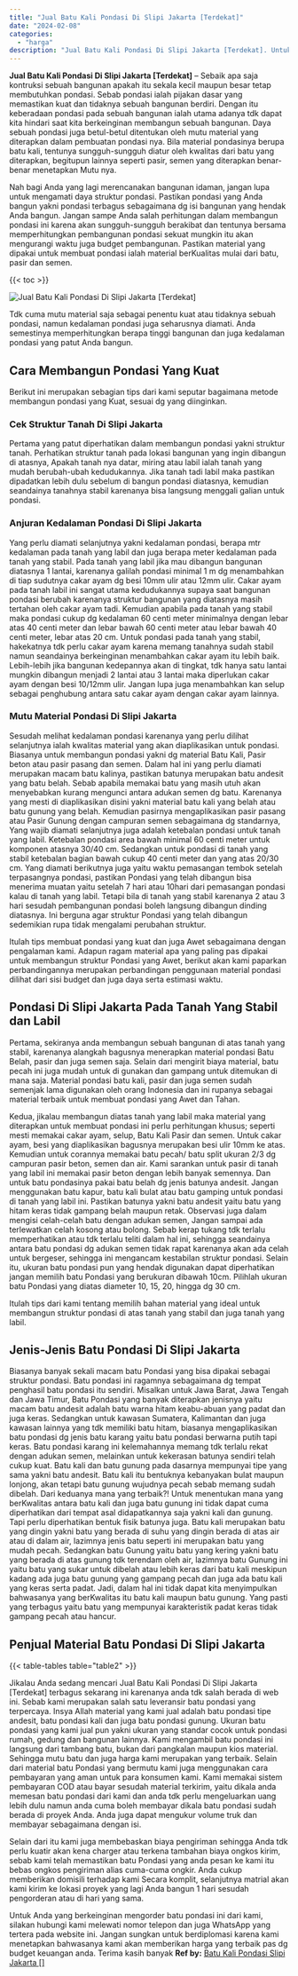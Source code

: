 ```yaml
---
title: "Jual Batu Kali Pondasi Di Slipi Jakarta [Terdekat]"
date: "2024-02-08"
categories: 
  - "harga"
description: "Jual Batu Kali Pondasi Di Slipi Jakarta [Terdekat]. Untuk Anda yang berkeinginan mengorder batu pondasi ini dari kami, silakan hubungi kami melewati nomor te..."
---
```


**Jual Batu Kali Pondasi Di Slipi Jakarta \[Terdekat\]** – Sebaik apa saja kontruksi sebuah bangunan apakah itu sekala kecil maupun besar tetap membutuhkan pondasi. Sebab pondasi ialah pijakan dasar yang memastikan kuat dan tidaknya sebuah bangunan berdiri. Dengan itu keberadaan pondasi pada sebuah bangunan ialah utama adanya tdk dapat kita hindari saat kita berkeinginan membangun sebuah bangunan. Daya sebuah pondasi juga betul-betul ditentukan oleh mutu material yang diterapkan dalam pembuatan pondasi nya. Bila material pondasinya berupa batu kali, tentunya sungguh-sungguh diatur oleh kwalitas dari batu yang diterapkan, begitupun lainnya seperti pasir, semen yang diterapkan benar-benar menetapkan Mutu nya.

Nah bagi Anda yang lagi merencanakan bangunan idaman, jangan lupa untuk mengamati daya struktur pondasi. Pastikan pondasi yang Anda bangun yakni pondasi terbagus sebagaimana dg isi bangunan yang hendak Anda bangun. Jangan sampe Anda salah perhitungan dalam membangun pondasi ini karena akan sungguh-sungguh berakibat dan tentunya bersama memperhitungkan pembangunan pondasi sekuat mungkin itu akan mengurangi waktu juga budget pembangunan. Pastikan material yang dipakai untuk membuat pondasi ialah material berKualitas mulai dari batu, pasir dan semen.

{{< toc >}}

![Jual Batu Kali Pondasi Di Slipi Jakarta [Terdekat]](/images/jual-batu-kali-32.png)

Tdk cuma mutu material saja sebagai penentu kuat atau tidaknya sebuah pondasi, namun kedalaman pondasi juga seharusnya diamati. Anda semestinya memperhitungkan berapa tinggi bangunan dan juga kedalaman pondasi yang patut Anda bangun.

## Cara Membangun Pondasi Yang Kuat

Berikut ini merupakan sebagian tips dari kami seputar bagaimana metode membangun pondasi yang Kuat, sesuai dg yang diinginkan.

### Cek Struktur Tanah Di Slipi Jakarta

Pertama yang patut diperhatikan dalam membangun pondasi yakni struktur tanah. Perhatikan struktur tanah pada lokasi bangunan yang ingin dibangun di atasnya, Apakah tanah nya datar, miring atau labil ialah tanah yang mudah berubah-ubah kedudukannya. Jika tanah tadi labil maka pastikan dipadatkan lebih dulu sebelum di bangun pondasi diatasnya, kemudian seandainya tanahnya stabil karenanya bisa langsung menggali galian untuk pondasi.

### Anjuran Kedalaman Pondasi Di Slipi Jakarta

Yang perlu diamati selanjutnya yakni kedalaman pondasi, berapa mtr kedalaman pada tanah yang labil dan juga berapa meter kedalaman pada tanah yang stabil. Pada tanah yang labil jika mau dibangun bangunan diatasnya 1 lantai, karenanya galilah pondasi minimal 1 m dg menambahkan di tiap sudutnya cakar ayam dg besi 10mm ulir atau 12mm ulir. Cakar ayam pada tanah labil ini sangat utama kedudukannya supaya saat bangunan pondasi berubah karenanya struktur bangunan yang diatasnya masih tertahan oleh cakar ayam tadi. Kemudian apabila pada tanah yang stabil maka pondasi cukup dg kedalaman 60 centi meter minimalnya dengan lebar atas 40 centi meter dan lebar bawah 60 centi meter atau lebar bawah 40 centi meter, lebar atas 20 cm. Untuk pondasi pada tanah yang stabil, hakekatnya tdk perlu cakar ayam karena memang tanahnya sudah stabil namun seandainya berkeinginan menambahkan cakar ayam itu lebih baik. Lebih-lebih jika bangunan kedepannya akan di tingkat, tdk hanya satu lantai mungkin dibangun menjadi 2 lantai atau 3 lantai maka diperlukan cakar ayam dengan besi 10/12mm ulir. Jangan lupa juga menambahkan kan selup sebagai penghubung antara satu cakar ayam dengan cakar ayam lainnya.

### Mutu Material Pondasi Di Slipi Jakarta

Sesudah melihat kedalaman pondasi karenanya yang perlu dilihat selanjutnya ialah kwalitas material yang akan diaplikasikan untuk pondasi. Biasanya untuk membangun pondasi yakni dg material Batu Kali, Pasir beton atau pasir pasang dan semen. Dalam hal ini yang perlu diamati merupakan macam batu kalinya, pastikan batunya merupakan batu andesit yang batu belah. Sebab apabila memakai batu yang masih utuh akan menyebabkan kurang mengunci antara adukan semen dg batu. Karenanya yang mesti di diaplikasikan disini yakni material batu kali yang belah atau batu gunung yang belah. Kemudian pasirnya mengaplikasikan pasir pasang atau Pasir Gunung dengan campuran semen sebagaimana dg standarnya, Yang wajib diamati selanjutnya juga adalah ketebalan pondasi untuk tanah yang labil. Ketebalan pondasi area bawah minimal 60 centi meter untuk komponen atasnya 30/40 cm. Sedangkan untuk pondasi di tanah yang stabil ketebalan bagian bawah cukup 40 centi meter dan yang atas 20/30 cm. Yang diamati berikutnya juga yaitu waktu pemasangan tembok setelah terpasangnya pondasi, pastikan Pondasi yang telah dibangun bisa menerima muatan yaitu setelah 7 hari atau 10hari dari pemasangan pondasi kalau di tanah yang labil. Tetapi bila di tanah yang stabil karenanya 2 atau 3 hari sesudah pembangunan pondasi boleh langsung dibangun dinding diatasnya. Ini berguna agar struktur Pondasi yang telah dibangun sedemikian rupa tidak mengalami perubahan struktur.

Itulah tips membuat pondasi yang kuat dan juga Awet sebagaimana dengan pengalaman kami. Adapun ragam material apa yang paling pas dipakai untuk membangun struktur Pondasi yang Awet, berikut akan kami paparkan perbandingannya merupakan perbandingan penggunaan material pondasi dilihat dari sisi budget dan juga daya serta estimasi waktu.

## Pondasi Di Slipi Jakarta Pada Tanah Yang Stabil dan Labil

Pertama, sekiranya anda membangun sebuah bangunan di atas tanah yang stabil, karenanya alangkah bagusnya menerapkan material pondasi Batu Belah, pasir dan juga semen saja. Selain dari mengirit biaya material, batu pecah ini juga mudah untuk di gunakan dan gampang untuk ditemukan di mana saja. Material pondasi batu kali, pasir dan juga semen sudah semenjak lama digunakan oleh orang Indonesia dan ini rupanya sebagai material terbaik untuk membuat pondasi yang Awet dan Tahan.

Kedua, jikalau membangun diatas tanah yang labil maka material yang diterapkan untuk membuat pondasi ini perlu perhitungan khusus; seperti mesti memakai cakar ayam, selup, Batu Kali Pasir dan semen. Untuk cakar ayam, besi yang diaplikasikan bagusnya merupakan besi ulir 10mm ke atas. Kemudian untuk corannya memakai batu pecah/ batu split ukuran 2/3 dg campuran pasir beton, semen dan air. Kami sarankan untuk pasir di tanah yang labil ini memakai pasir beton dengan lebih banyak semennya. Dan untuk batu pondasinya pakai batu belah dg jenis batunya andesit. Jangan menggunakan batu kapur, batu kali bulat atau batu gamping untuk pondasi di tanah yang labil ini. Pastikan batunya yakni batu andesit yaitu batu yang hitam keras tidak gampang belah maupun retak. Observasi juga dalam mengisi celah-celah batu dengan adukan semen, Jangan sampai ada terlewatkan celah kosong atau bolong. Sebab kerap tukang tdk terlalu memperhatikan atau tdk terlalu teliti dalam hal ini, sehingga seandainya antara batu pondasi dg adukan semen tidak rapat karenanya akan ada celah untuk bergeser, sehingga ini mengancam kestabilan struktur pondasi. Selain itu, ukuran batu pondasi pun yang hendak digunakan dapat diperhatikan jangan memilih batu Pondasi yang berukuran dibawah 10cm. Pilihlah ukuran batu Pondasi yang diatas diameter 10, 15, 20, hingga dg 30 cm.

Itulah tips dari kami tentang memilih bahan material yang ideal untuk membangun struktur pondasi di atas tanah yang stabil dan juga tanah yang labil.

## Jenis-Jenis Batu Pondasi Di Slipi Jakarta

Biasanya banyak sekali macam batu Pondasi yang bisa dipakai sebagai struktur pondasi. Batu pondasi ini ragamnya sebagaimana dg tempat penghasil batu pondasi itu sendiri. Misalkan untuk Jawa Barat, Jawa Tengah dan Jawa Timur, Batu Pondasi yang banyak diterapkan jenisnya yaitu macam batu andesit adalah batu warna hitam keabu-abuan yang padat dan juga keras. Sedangkan untuk kawasan Sumatera, Kalimantan dan juga kawasan lainnya yang tdk memiliki batu hitam, biasanya mengaplikasikan batu pondasi dg jenis batu karang yaitu batu pondasi berwarna putih tapi keras. Batu pondasi karang ini kelemahannya memang tdk terlalu rekat dengan adukan semen, melainkan untuk kekerasan batunya sendiri telah cukup kuat. Batu kali dan batu gunung pada dasarnya mempunyai tipe yang sama yakni batu andesit. Batu kali itu bentuknya kebanyakan bulat maupun lonjong, akan tetapi batu gunung wujudnya pecah sebab memang sudah dibelah. Dari keduanya mana yang terbaik?! Untuk menentukan mana yang berKwalitas antara batu kali dan juga batu gunung ini tidak dapat cuma diperhatikan dari tempat asal didapatkannya saja yakni kali dan gunung. Tapi perlu diperhatikan bentuk fisik batunya juga. Batu kali merupakan batu yang dingin yakni batu yang berada di suhu yang dingin berada di atas air atau di dalam air, lazimnya jenis batu seperti ini merupakan batu yang mudah pecah. Sedangkan batu Gunung yaitu batu yang kering yakni batu yang berada di atas gunung tdk terendam oleh air, lazimnya batu Gunung ini yaitu batu yang sukar untuk dibelah atau lebih keras dari batu kali meskipun kadang ada juga batu gunung yang gampang pecah dan juga ada batu kali yang keras serta padat. Jadi, dalam hal ini tidak dapat kita menyimpulkan bahwasanya yang berKwalitas itu batu kali maupun batu gunung. Yang pasti yang terbagus yaitu batu yang mempunyai karakteristik padat keras tidak gampang pecah atau hancur.

## Penjual Material Batu Pondasi Di Slipi Jakarta

{{< table-tables table="table2" >}}

Jikalau Anda sedang mencari Jual Batu Kali Pondasi Di Slipi Jakarta \[Terdekat\] terbagus sekarang ini karenanya anda tdk salah berada di web ini. Sebab kami merupakan salah satu leveransir batu pondasi yang terpercaya. Insya Allah material yang kami jual adalah batu pondasi tipe andesit, batu pondasi kali dan juga batu pondasi gunung. Ukuran batu pondasi yang kami jual pun yakni ukuran yang standar cocok untuk pondasi rumah, gedung dan bangunan lainnya. Kami mengambil batu pondasi ini langsung dari tambang batu, bukan dari pangkalan maupun kios material. Sehingga mutu batu dan juga harga kami merupakan yang terbaik. Selain dari material batu Pondasi yang bermutu kami juga menggunakan cara pembayaran yang aman untuk para konsumen kami. Kami memakai sistem pembayaran COD atau bayar sesudah material terkirim, yaitu dikala anda memesan batu pondasi dari kami dan anda tdk perlu mengeluarkan uang lebih dulu namun anda cuma boleh membayar dikala batu pondasi sudah berada di proyek Anda. Anda juga dapat mengukur volume truk dan membayar sebagaimana dengan isi.

Selain dari itu kami juga membebaskan biaya pengiriman sehingga Anda tdk perlu kuatir akan kena charger atau terkena tambahan biaya ongkos kirim, sebab kami telah memastikan batu Pondasi yang anda pesan ke kami itu bebas ongkos pengiriman alias cuma-cuma ongkir. Anda cukup memberikan domisili terhadap kami Secara komplit, selanjutnya matrial akan kami kirim ke lokasi proyek yang lagi Anda bangun 1 hari sesudah pengorderan atau di hari yang sama.

Untuk Anda yang berkeinginan mengorder batu pondasi ini dari kami, silakan hubungi kami melewati nomor telepon dan juga WhatsApp yang tertera pada website ini. Jangan sungkan untuk berdiplomasi karena kami menetapkan bahwasanya kami akan memberikan harga yang terbaik pas dg budget keuangan anda. Terima kasih banyak
**Ref by:** [Batu Kali Pondasi Slipi Jakarta []](https://id.wikipedia.org/wiki/Batu)
